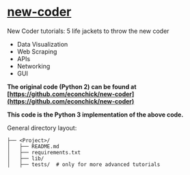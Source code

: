 # [new-coder](http://newcoder.io)

New Coder tutorials: 5 life jackets to throw the new coder

* Data Visualization
* Web Scraping
* APIs
* Networking
* GUI

**The original code (Python 2) can be found at [https://github.com/econchick/new-coder](https://github.com/econchick/new-coder)**

**This code is the Python 3 implementation of the above code.**


General directory layout:

	├── <Project>/
	│   ├── README.md
	│   ├── requirements.txt
	│   ├── lib/
	│   ├── tests/  # only for more advanced tutorials
